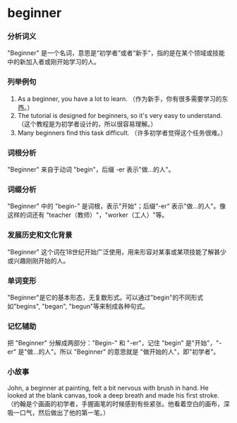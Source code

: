 # beginner

### 分析词义

  

"Beginner" 是一个名词，意思是“初学者”或者“新手”，指的是在某个领域或技能中的新加入者或刚开始学习的人。

  

### 列举例句

  

1.  As a beginner, you have a lot to learn. （作为新手，你有很多需要学习的东西。）
2.  The tutorial is designed for beginners, so it's very easy to understand. （这个教程是为初学者设计的，所以很容易理解。）
3.  Many beginners find this task difficult. （许多初学者觉得这个任务很难。）

  

### 词根分析

  

"Beginner" 来自于动词 "begin"，后缀 -er 表示"做...的人"。

  

### 词缀分析

  

"Beginner" 中的 "begin-" 是词根，表示"开始"；后缀“-er” 表示"做...的人"。像这样的词还有 "teacher（教师）"，"worker（工人）"等。

  

### 发展历史和文化背景

  

"Beginner" 这个词在18世纪开始广泛使用，用来形容对某事或某项技能了解甚少或兴趣刚刚开始的人。

  

### 单词变形

  

"Beginner"是它的基本形态，无复数形式。可以通过"begin"的不同形式如"begins", "began", "begun"等来制成各种句式。

  

### 记忆辅助

  

把 "Beginner" 分解成两部分："Begin-" 和 "-er"，记住 "begin" 是"开始"，"-er" 是"做...的人"。所以 "Beginner" 的意思就是 "做开始的人"，即"初学者”。

  

### 小故事

  

John, a beginner at painting, felt a bit nervous with brush in hand. He looked at the blank canvas, took a deep breath and made his first stroke. （约翰是个画画的初学者，手握画笔的时候感到有些紧张。他看着空白的画布，深吸一口气，然后做出了他的第一笔。）
